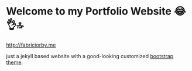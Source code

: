 # Welcome to my Portfolio Website 😂👌🔝

http://fabriciorby.me

just a jekyll based website with a good-looking customized [bootstrap theme](https://github.com/jeromelachaud/freelancer-theme).
